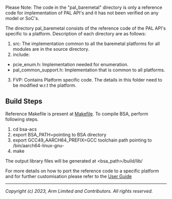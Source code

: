 
Please Note: The code in the "pal_baremetal" directory is only a reference code for implementation of PAL API's and it has not been verified on any model or SoC's.

The directory pal_baremetal consists of the reference code of the PAL API's specific to a platform.
Description of each directory are as follows:

1. src: The implementation common to all the baremetal platforms for all modules are in the source directory.
2. include:
  -  pcie_enum.h: Implementation needed for enumeration.
  -  pal_common_support.h: Implementation that is common to all platforms.
3. FVP: Contains Platform specific code. The details in this folder need to be modified w.r.t the platform.

## Build Steps

Reference Makefile is present at [Makefile](../../Makefile). To compile BSA, perform following steps.
1. cd bsa-acs
2. export BSA_PATH=pointing to BSA directory
3. export GCC49_AARCH64_PREFIX=GCC toolchain path pointing to /bin/aarch64-linux-gnu-
4. make

The output library files will be generated at <bsa_path>/build/lib/

For more details on how to port the reference code to a specific platform and for further customisation please refer to the [User Guide](../../docs/Arm_BSA_ACS_Bare-metal_User_Guide.pdf)

-----------------

*Copyright (c) 2023, Arm Limited and Contributors. All rights reserved.*
